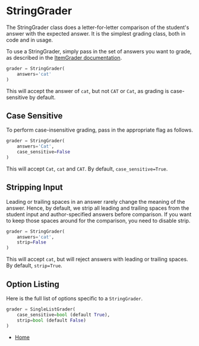 # StringGrader

The StringGrader class does a letter-for-letter comparison of the student's answer with the expected answer. It is the simplest grading class, both in code and in usage.

To use a StringGrader, simply pass in the set of answers you want to grade, as described in the [ItemGrader documentation](item_grader.md).

```python
grader = StringGrader(
    answers='cat'
)
```

This will accept the answer of `cat`, but not `CAT` or `Cat`, as grading is case-sensitive by default.


## Case Sensitive

To perform case-insensitive grading, pass in the appropriate flag as follows.

```python
grader = StringGrader(
    answers='Cat',
    case_sensitive=False
)
```

This will accept `Cat`, `cat` and `CAT`. By default, `case_sensitive=True`.


## Stripping Input

Leading or trailing spaces in an answer rarely change the meaning of the answer. Hence, by default, we strip all leading and trailing spaces from the student input and author-specified answers before comparison. If you want to keep those spaces around for the comparison, you need to disable strip.

```python
grader = StringGrader(
    answers='cat',
    strip=False
)
```

This will accept `cat`, but will reject answers with leading or trailing spaces. By default, `strip=True`.


## Option Listing

Here is the full list of options specific to a `StringGrader`.
```python
grader = SingleListGrader(
    case_sensitive=bool (default True),
    strip=bool (default False)
)
```


- [Home](README.md)
